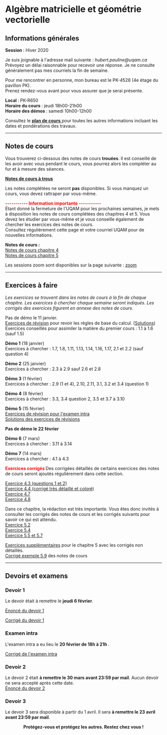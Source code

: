 # Algèbre matricielle et géométrie vectorielle

## Informations générales

<b> Session </b> : Hiver 2020  <br>

Je suis joignable à l'adresse mail suivante : <i> hubert.pauline<span></span><span>@</span><span></span>uqam<span>.</span><span>ca</span><span class="border"> </span> </i> <br/>
Prévoyez un délai raisonnable pour recevoir une réponse. Je ne consulte généralement pas mes courriels la fin de semaine.

Pour me rencontrer en personne, mon bureau est le PK-4528 (4e étage du pavillon PK). <br>
Prenez rendez-vous avant pour vous assurer que je serai présente. 


<b> Local </b> : PK-R650 <br>
<b> Horaire du cours </b> : jeudi 18h00-21h00 <br>
<b> Horaire des démos </b> : samedi 10h00-12h00

Consultez le [<b> plan de cours</b> ](mat0600/plan_de_cours.pdf) pour toutes les autres informations incluant les dates et pondérations des travaux.

******

## Notes de cours

Vous trouverez ci-dessous des notes de cours **trouées**. Il est conseillé de les avoir avec vous pendant le cours, vous pourrez alors les compléter au fur et à mesure des séances.

[<b> Notes de cours à trous</b> ](mat0600/notesMAT0600.pdf)

Les notes complétées ne seront **pas** disponibles. Si vous manquez un cours, vous devez rattraper par vous-même.

<font color="red"><b> ----------- </b></font> 
<font color="red"><b> Information importante </b></font>
<font color="red"><b>  ----------- </b></font> <br>
Étant donné la fermeture de l'UQAM pour les prochaines semaines, je mets à disposition les notes de cours complétées des chapitres 4 et 5. Vous devez les étudier par vous-même et je vous conseille également de chercher les exercices des notes de cours. <br>
Consultez régulièrement cette page et votre courriel UQAM pour de nouvelles informations.
 
<b> Notes de cours : </b> <br>
[Notes de cours chapitre 4](mat0600/notes_chap4.pdf) <br>
[Notes de cours chapitre 5](mat0600/notes_chap5.pdf)

Les sessions zoom sont disponibles sur la page suivante : <a href="zoom.html"> zoom </a>

******

## Exercices à faire

<i>Les exercices se trouvent dans les notes de cours à la fin de chaque chapitre. Les exercices à chercher chaque semaine seront indiqués. Les corrigés des exercices figurent en annexe des notes de cours. </i>

Pas de démo le 11 janvier. <br>
[Exercices de révision](mat0600/exercices_revision.pdf) pour revoir les règles de base du calcul. 
([Solutions](mat0600/solutions_exercices_revision.pdf)) <br>
Exercices conseillés pour assimiler la matière du premier cours : 1.1 à 1.6 (sauf 1.5) <br>

<b>Démo 1</b> (18 janvier) <br>
Exercices à chercher : 1.7, 1.8, 1.11, 1.13, 1.14, 1.16, 1.17, 2.1 et 2.2 (sauf question 4)

<b>Démo 2</b> (25 janvier) <br>
Exercices à chercher : 2.3 à 2.9 sauf 2.6 et 2.8

<b>Démo 3</b> (1 février) <br>
Exercices à chercher : 2.9 (1 et 4), 2.10, 2.11, 3.1, 3.2 et 3.4 (question 1)

<b>Démo 4</b> (8 février) <br>
Exercices à chercher : 3.3, 3.4 question 2, 3.5 et 3.7 à 3.10

<b>Démo 5</b> (15 février) <br>
[Exercices de révision pour l'examen intra](mat0600/revision_intra.pdf)  <br>
[Solutions des exercices de révisions](mat0600/solutions_revision_intra.pdf)

<b> Pas de démo le 22 février </b>

<b>Démo 6</b> (7 mars) <br>
Exercices à chercher : 3.11 à 3.14

<b>Démo 7</b> (14 mars) <br>
Exercices à chercher : 4.1 à 4.3

<font color="red"><b> Exercices corrigés </b></font>
Des corrigées détaillés de certains exercices des notes de cours seront ajoutés régulièrement dans cette section.

[Exercice 4.3 (questions 1 et 2)](mat0600/exercices/ex4_3.pdf) <br>
[Exercice 4.4 (corrigé très détaillé et coloré)](mat0600/exercices/ex4_4.pdf) <br>
[Exercice 4.7](mat0600/exercices/ex4_7.pdf) <br>
[Exercice 4.8](mat0600/exercices/ex4_8.pdf) <br>

Dans ce chapitre, la rédaction est très importante. Vous êtes donc invités à consulter les corrigés des notes de cours et les corrigés suivants pour savoir ce qui est attendu. <br>
[Exercice 5.2](mat0600/exercices/ex5_2.pdf) <br>
[Exercice 5.4](mat0600/exercices/ex5_4.pdf) <br>
[Exercice 5.5 et 5.7](mat0600/exercices/ex5_5et7.pdf) <br>

[Exercices supplémentaires](mat0600/exercices_chap5.pdf) pour le chapitre 5 avec les corrigés non détaillés. <br>
[Corrigé exemple 5.9](mat0600/exemple5_9.pdf) des notes de cours

<!--
Démo 1 (18 janvier) : 1.7, 1.8, 1.11, 1.13, 1.14, 1.16, 1.17, 2.1 et 2.2 (sauf question 4.)
Démo 2 (25 janvier) : 2.2 (question 4), 2.3 à 2.8
Démo 3 (1 février) : 2.10 et 2.11, 3.1, 3.2 et 3.4 question 1
Démo 4 (8 février) : 3.3, 3.4 question 2, 3.5 et 3.7 à 3.10
15 février : révisions
22 février : annulée? (post intra)
29 février : relâche
Démo 5 (7 mars) : 3.11 à 3.14
Démo 6 (14 mars) : 4.1 à 4.3
Démo 7 (21 mars) : 4.4 à 4.6
Démo 8 (28 mars) : 4.7, 4.9 et 5. ... 
Démo 9 (4 avril) : 
11 avril : Pâques
Démo 10 (18 avril) 
-->

******

## Devoirs et examens

### Devoir 1

Le devoir était à remettre le <b>jeudi 6 février</b>. <br>
<!-- en classe ou au secrétariat du département de mathématiques au plus tard à 17:00. Tout retard non autorisé à l'avance sera pénalisé de 10% par jour de retard à partir du vendredi matin. <br>
Les solutions peuvent être cherchées en groupe mais chaque étudiant.e doit rédiger sa propre solution et rendre un travail individuel. <br>
Le manque de soin et de propreté sera pénalisé. Merci de rendre votre devoir sur des feuilles mobiles (blanches ou lignées mais non arrachées d'un cachier) et de l'agrapher (des agrafeuses sont en usage libre dans toutes les bibliothèques de l'UQAM). <br>
Les justifications et les démarches appropriées telles que les étapes de calcul nécessaires (inutile d'en mettre trop) doivent apparaître dans votre copie. Si ce n'est pas le cas, des points seront enlevés mêmes en cas de réponse juste. -->
[Énoncé du devoir 1](mat0600/devoir1.pdf) <br>
<!-- [Modèle latex du devoir 1](mat0600/template_devoir1.zip) (Le dossier compressé contient le fichier latex à compléter avec vos solutions ainsi que les images nécessaires à la compilation.) -->
[Corrigé du devoir 1](mat0600/corrige_devoir1.pdf)

### Examen intra

L'examen intra a eu lieu le <b> 20 février de 18h à 21h </b>. <!-- Il dure 3h. <br>
Aucun document n'est pas autorisé. Vous avez droit à une calculatrice scientifique (pas de calculatrice graphique programmable). Je vous conseille d'apporter également une règle pour tracer les vecteurs. Les cellulaires sont interdits assurez-vous donc d'avoir votre calculatrice et une montre si besoin. <br>
Vous devez vous présenter à votre salle d'examen 10 min avant le début de l'examen afin que l'on puisse commencer à l'heure. Veillez à avoir avec vous votre carte étudiante ou une pièce d'identité avec photo. --> 
<!-- <b> Salles pour l'examen : </b> <br>
Ceux dont le nom de famille commencent par une lettre comprise entre A et H : PK-R650 <br>
Ceux dont le nom de famille commencent par une lettre comprise entre J et W : SH-3220 -->
[Corrigé de l'examen intra](mat0600/corrige_intra.pdf)

### Devoir 2

Le devoir 2 était <b>à remettre le 30 mars avant 23:59 par mail</b>. Aucun devoir ne sera accepté après cette date. <br>
[Énoncé du devoir 2](mat0600/devoir2.pdf) <br>
<!-- Pour ceux qui souhaitent rédiger leur devoir en latex : [modèle latex du devoir 2](mat0600/template_devoir2.tex) -->
<!-- [Corrigé du devoir 2](mat0600/corrige_devoir2.pdf) -->

### Devoir 3

Le devoir 3 sera disponible à partir du 1 avril. 
Il sera <b>à remettre le 23 avril avant 23:59 par mail</b>. 

 <div align="center">
  <b> Protégez-vous et protégez les autres. Restez chez vous ! </b>
</div> 
